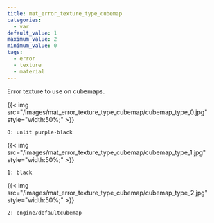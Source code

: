 ```yaml
---
title: mat_error_texture_type_cubemap
categories:
  - var
default_value: 1
maximum_value: 2
minimum_value: 0
tags:
  - error
  - texture
  - material
---
```


Error texture to use on cubemaps.

{{< img src="/images/mat_error_texture_type_cubemap/cubemap_type_0.jpg" style="width:50%;" >}}

`0: unlit purple-black`

{{< img src="/images/mat_error_texture_type_cubemap/cubemap_type_1.jpg" style="width:50%;" >}}

`1: black`

{{< img src="/images/mat_error_texture_type_cubemap/cubemap_type_2.jpg" style="width:50%;" >}}

`2: engine/defaultcubemap`
